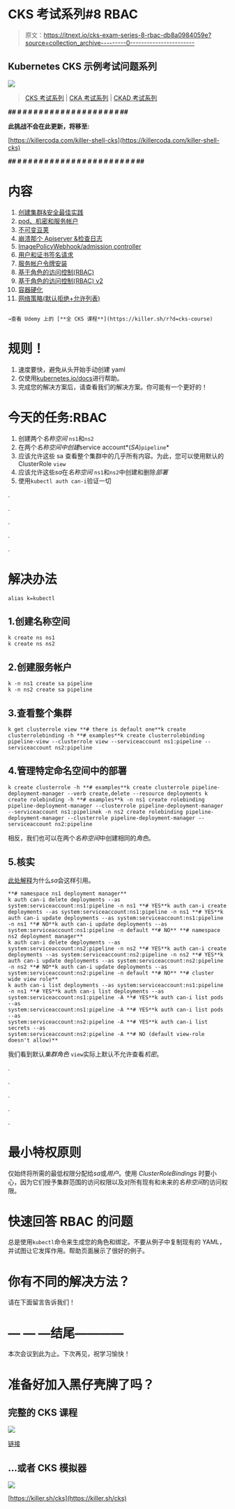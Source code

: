 # CKS 考试系列#8 RBAC

> 原文：<https://itnext.io/cks-exam-series-8-rbac-db8a0984059e?source=collection_archive---------0----------------------->

## Kubernetes CKS 示例考试问题系列

![](img/1c64b61d558e9621e16b45655dcb9ce7.png)

> [CKS 考试系列](https://killer.sh/r?d=cks-series) | [CKA 考试系列](https://killer.sh/r?d=cka-series) | [CKAD 考试系列](https://killer.sh/r?d=ckad-series)

**## # # # # # # # # # # # # # # # # # # # ##**

**此挑战不会在此更新，将移至:**

[https://killercoda.com/killer-shell-cks](https://killercoda.com/killer-shell-cks)

**## # # # # # # # # # # # # # # # # # # # # # # ##**

# 内容

1.  [创建集群&安全最佳实践](https://wuestkamp.medium.com/cks-exam-series-1-create-cluster-security-best-practices-50e35aaa67ae?source=friends_link&sk=8bc466dae0ea90412251e32d4eaf7539)
2.  [pod、机密和服务帐户](https://wuestkamp.medium.com/cks-exam-series-2-pods-and-secrets-3d92a6fba331?source=friends_link&sk=379fa6e196233c73ef7845d84a3aa34d)
3.  [不可变豆荚](https://wuestkamp.medium.com/cks-exam-series-3-immutable-pods-3812cf76cff4?source=friends_link&sk=ed1231a0382d97bd5c8267afe75f14ac)
4.  [崩溃那个 Apiserver &检查日志](https://wuestkamp.medium.com/cks-exam-series-4-crash-that-apiserver-5f4d3d503028?source=friends_link&sk=3ccd9bf1b728e85f86157ef1af23d455)
5.  [ImagePolicyWebhook/admission controller](https://wuestkamp.medium.com/cks-exam-series-5-imagepolicywebhook-8d09f1ceee70?source=friends_link&sk=93017beeae20f640f52db41d20d3ffcd)
6.  [用户和证书签名请求](https://wuestkamp.medium.com/cks-exam-series-6-users-and-certificatesigningrequests-368a5b2c6a3f)
7.  [服务帐户令牌安装](https://wuestkamp.medium.com/cks-exam-series-7-serviceaccount-tokens-1158c93612d4?source=friends_link&sk=1064eaf2f3d4d03576bcde207eaf7cfb)
8.  [基于角色的访问控制(RBAC)](https://wuestkamp.medium.com/cks-exam-series-8-rbac-db8a0984059e?source=friends_link&sk=8a1abe2d51275faed47f3d36858b14d5)
9.  [基于角色的访问控制(RBAC) v2](https://wuestkamp.medium.com/cks-exam-series-9-rbac-v2-23ee24dd77cd?source=friends_link&sk=2a6027eb75fbcf7876216cab222fa953)
10.  [容器硬化](https://wuestkamp.medium.com/cks-exam-series-10-container-hardening-177588b8bbfe?source=friends_link&sk=dbdddc1ee9321a946ee2e3f778c0711a)
11.  [网络策略(默认拒绝+允许列表)](https://wuestkamp.medium.com/cks-exam-series-11-networkpolicies-default-deny-and-allowlist-b2ce4186551f?source=friends_link&sk=bdcc071a32f26b93d6c4a51b9a9436a7)

~~~~~~~~~~~~~~~~~~~~~~~~~~~~~~~~~~

→查看 Udemy 上的 [**全 CKS 课程**](https://killer.sh/r?d=cks-course)

~~~~~~~~~~~~~~~~~~~~~~~~~~~~~~~~~~

# 规则！

1.  速度要快，避免从头开始手动创建 yaml
2.  仅使用[kubernetes.io/docs](https://kubernetes.io/docs/home/)进行帮助。
3.  完成您的解决方案后，请查看我们的解决方案。你可能有一个更好的！

# 今天的任务:RBAC

1.  创建两个*名称空间* `ns1`和`ns2`
2.  在两个*名称空间中创建*service account*(*SA*)`pipeline`*
3.  应该允许这些 sa 查看整个集群中的几乎所有内容。为此，您可以使用默认的 ClusterRole `view`
4.  应该允许这些*sa*在*名称空间* `ns1`和`ns2`中创建和删除*部署*
5.  使用`kubectl auth can-i`验证一切

.

.

.

.

.

# 解决办法

```
alias k=kubectl
```

## 1.创建名称空间

```
k create ns ns1
k create ns ns2
```

## 2.创建服务帐户

```
k -n ns1 create sa pipeline
k -n ns2 create sa pipeline
```

## 3.查看整个集群

```
k get clusterrole view **# there is default one**k create clusterrolebinding -h **# examples**k create clusterrolebinding pipeline-view --clusterrole view --serviceaccount ns1:pipeline --serviceaccount ns2:pipeline
```

## 4.管理特定命名空间中的部署

```
k create clusterrole -h **# examples**k create clusterrole pipeline-deployment-manager --verb create,delete --resource deployments k create rolebinding -h **# examples**k -n ns1 create rolebinding pipeline-deployment-manager --clusterrole pipeline-deployment-manager --serviceaccount ns1:pipelinek -n ns2 create rolebinding pipeline-deployment-manager --clusterrole pipeline-deployment-manager --serviceaccount ns2:pipeline
```

相反，我们也可以在两个*名称空间*中创建相同的*角色*。

## 5.核实

[此处解释](https://kubernetes.io/docs/reference/access-authn-authz/rbac/#referring-to-subjects)为什么*sa*会这样引用。

```
**# namespace ns1 deployment manager**
k auth can-i delete deployments --as system:serviceaccount:ns1:pipeline -n ns1 **# YES**k auth can-i create deployments --as system:serviceaccount:ns1:pipeline -n ns1 **# YES**k auth can-i update deployments --as system:serviceaccount:ns1:pipeline -n ns1 **# NO**k auth can-i update deployments --as system:serviceaccount:ns1:pipeline -n default **# NO** **# namespace ns2 deployment manager**
k auth can-i delete deployments --as system:serviceaccount:ns2:pipeline -n ns2 **# YES**k auth can-i create deployments --as system:serviceaccount:ns2:pipeline -n ns2 **# YES**k auth can-i update deployments --as system:serviceaccount:ns2:pipeline -n ns2 **# NO**k auth can-i update deployments --as system:serviceaccount:ns2:pipeline -n default **# NO** **# cluster wide view role**
k auth can-i list deployments --as system:serviceaccount:ns1:pipeline -n ns1 **# YES**k auth can-i list deployments --as system:serviceaccount:ns1:pipeline -A **# YES**k auth can-i list pods --as
system:serviceaccount:ns1:pipeline -A **# YES**k auth can-i list pods --as
system:serviceaccount:ns2:pipeline -A **# YES**k auth can-i list secrets --as
system:serviceaccount:ns2:pipeline -A **# NO (default view-role doesn't allow)**
```

我们看到默认*集群角色* `view`实际上默认不允许查看*机密*。

.

.

.

.

.

# 最小特权原则

仅始终将所需的最低权限分配给*sa*或*用户*。使用 *ClusterRoleBindings* 时要小心，因为它们授予集群范围的访问权限以及对所有现有和未来的*名称空间*的访问权限。

# 快速回答 RBAC 的问题

总是使用`kubectl`命令来生成您的角色和绑定。不要从例子中复制现有的 YAML，并试图让它发挥作用。帮助页面展示了很好的例子。

# 你有不同的解决方法？

请在下面留言告诉我们！

# — — —结尾————

本次会议到此为止。下次再见，祝学习愉快！

# 准备好加入黑仔壳牌了吗？

## 完整的 CKS 课程

[![](img/b16ab8b3bd72db1ad641b82f067bdd80.png)](https://killer.sh/r?d=cks-course)

[链接](https://killer.sh/r?d=cks-course)

## …或者 CKS 模拟器

[![](img/4c118b1471bd606fc46cd5569df4f944.png)](https://killer.sh/cks)

[https://killer.sh/cks](https://killer.sh/cks)